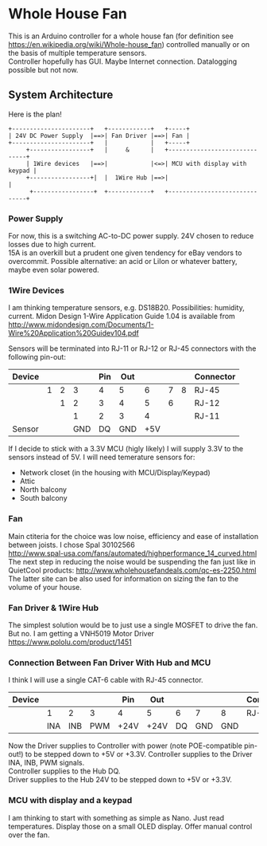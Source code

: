 # Whole House Fan

This is an Arduino controller for a whole house fan (for definition see https://en.wikipedia.org/wiki/Whole-house_fan) controlled manually or on the basis of multiple temperature sensors.  
Controller hopefully has GUI.
Maybe Internet connection.
Datalogging possible but not now.


## System Architecture

Here is the plan!
```
+----------------------+   +------------+   +-----+
| 24V DC Power Supply  |==>| Fan Driver |==>| Fan |
+----------------------+   |            |   +-----+
     +-----------------+   |     &      |   +------------------------------+
     | 1Wire devices   |==>|            |<=>| MCU with display with keypad |
     +-----------------+|  |  1Wire Hub |==>|                              |
      +-----------------+  +------------+   +------------------------------+
```

### Power Supply
For now, this is a switching AC-to-DC power supply.  24V chosen to reduce losses due to high current.  
15A is an overkill but a prudent one given tendency for eBay vendors to overcommit.
Possible alternative: an acid or LiIon or whatever battery, maybe even solar powered.

### 1Wire Devices
I am thinking temperature sensors, e.g. DS18B20.  Possibilities: humidity, current.
Midon Design 1-Wire Application Guide  1.04 is available from 
http://www.midondesign.com/Documents/1-Wire%20Application%20Guidev104.pdf

Sensors will be terminated into RJ-11 or RJ-12 or RJ-45 connectors with the following pin-out:

|Device|  |  |  |Pin|Out|   |  |  |Connector|
|------|--|--|--|---|---|---|--|--|-----|
|      |1 |2 |3 |4  |5  |6  |7 |8 |RJ-45|
|      |  |1 |2 |3  |4  |5  |6 |  |RJ-12|
|      |  |  |1 |2  |3  |4  |  |  |RJ-11|
|Sensor|  | |GND|DQ |GND|+5V|  |  ||

If I decide to stick with a 3.3V MCU (higly likely) I will supply 3.3V to the sensors instead of 5V.
I will need temerature sensors for:
  * Network closet (in the housing with MCU/Display/Keypad)
  * Attic
  * North balcony
  * South balcony


### Fan
Main ctiteria for the choice was low noise, efficiency and ease of installation between joists.  I chose Spal 30102566  
http://www.spal-usa.com/fans/automated/highperformance_14_curved.html
The next step in reducing the noise would be suspending the fan just like in QuietCool products:
http://www.wholehousefandeals.com/qc-es-2250.html
The latter site can be also used for information on sizing the fan to the volume of your house.

### Fan Driver & 1Wire Hub
The simplest solution would be to just use a single MOSFET to drive the fan.  But no.  I am getting a VNH5019 Motor Driver
https://www.pololu.com/product/1451

### Connection Between Fan Driver With Hub and MCU
I think I will use a single CAT-6 cable with RJ-45 connector.

|Device|   |   |   |Pin |Out |   |   |   |Connector|
|------|---|---|---|----|----|---|---|---|-----|
|      |1  |2  |3  |4   |5   |6  |7  |8  |RJ-45|
|      |INA|INB|PWM|+24V|+24V|DQ |GND|GND|     |

Now the Driver supplies to Controller with power (note POE-compatible pin-out!) to be stepped down to +5V or +3.3V.
Controller supplies to the Driver INA, INB, PWM signals.  
Controller supplies to the Hub DQ.  
Driver supplies to the Hub 24V to be stepped down to +5V or +3.3V.


### MCU with display and a keypad
I am thinking to start with something as simple as Nano.  Just read temperatures.  Display those on a small OLED display.  Offer manual control over the fan.  


